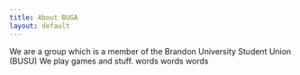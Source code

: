 ```yaml
---
title: About BUGA
layout: default
---
```

We are a group which is a member of the Brandon University Student Union (BUSU)
We play games and stuff. words words words
